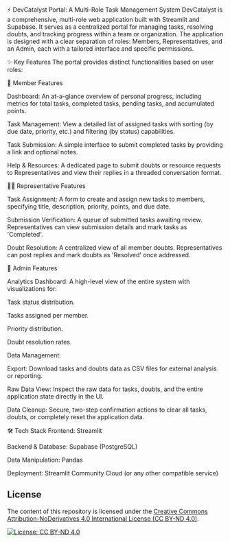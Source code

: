 ⚡ DevCatalyst Portal: A Multi-Role Task Management System
DevCatalyst is a comprehensive, multi-role web application built with Streamlit and Supabase. It serves as a centralized portal for managing tasks, resolving doubts, and tracking progress within a team or organization. The application is designed with a clear separation of roles: Members, Representatives, and an Admin, each with a tailored interface and specific permissions.

✨ Key Features
The portal provides distinct functionalities based on user roles:

👤 Member Features

Dashboard: An at-a-glance overview of personal progress, including metrics for total tasks, completed tasks, pending tasks, and accumulated points.

Task Management: View a detailed list of assigned tasks with sorting (by due date, priority, etc.) and filtering (by status) capabilities.

Task Submission: A simple interface to submit completed tasks by providing a link and optional notes.

Help & Resources: A dedicated page to submit doubts or resource requests to Representatives and view their replies in a threaded conversation format.

🧑‍💼 Representative Features

Task Assignment: A form to create and assign new tasks to members, specifying title, description, priority, points, and due date.

Submission Verification: A queue of submitted tasks awaiting review. Representatives can view submission details and mark tasks as 'Completed'.

Doubt Resolution: A centralized view of all member doubts. Representatives can post replies and mark doubts as 'Resolved' once addressed.

👑 Admin Features

Analytics Dashboard: A high-level view of the entire system with visualizations for:

Task status distribution.

Tasks assigned per member.

Priority distribution.

Doubt resolution rates.

Data Management:

Export: Download tasks and doubts data as CSV files for external analysis or reporting.

Raw Data View: Inspect the raw data for tasks, doubts, and the entire application state directly in the UI.

Data Cleanup: Secure, two-step confirmation actions to clear all tasks, doubts, or completely reset the application data.

🛠️ Tech Stack
Frontend: Streamlit

Backend & Database: Supabase (PostgreSQL)

Data Manipulation: Pandas

Deployment: Streamlit Community Cloud (or any other compatible service)



## License
The content of this repository is licensed under the 
[Creative Commons Attribution-NoDerivatives 4.0 International License (CC BY-ND 4.0)](https://creativecommons.org/licenses/by-nd/4.0/).

[![License: CC BY-ND 4.0](https://licensebuttons.net/l/by-nd/4.0/88x31.png)](https://creativecommons.org/licenses/by-nd/4.0/)
